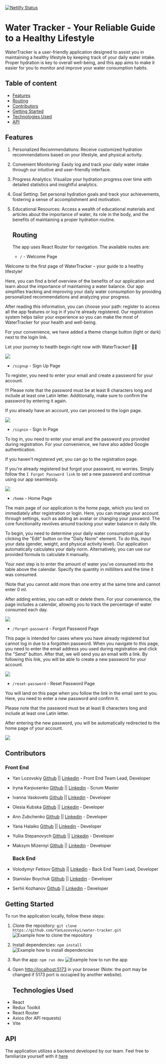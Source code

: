 [![Netlify Status](https://api.netlify.com/api/v1/badges/9781276f-12d1-4526-9133-c40755ae3de1/deploy-status)](https://app.netlify.com/sites/water-tracker-app/deploys)

# Water Tracker - Your Reliable Guide to a Healthy Lifestyle

WaterTracker is a user-friendly application designed to assist you in
maintaining a healthy lifestyle by keeping track of your daily water intake.
Proper hydration is key to overall well-being, and this app aims to make it
easier for you to monitor and improve your water consumption habits.

## Table of content

- [Features](#features)
- [Routing](#routing)
- [Contributors](#contributors)
- [Getting Started](#getting-started)
- [Technologies Used](#technologies-used)
- [API](#api)

## Features

1. Personalized Recommendations: Receive customized hydration recommendations
   based on your lifestyle, and physical activity.

2. Convenient Monitoring: Easily log and track your daily water intake through
   our intuitive and user-friendly interface.

3. Progress Analytics: Visualize your hydration progress over time with detailed
   statistics and insightful analytics.

4. Goal Setting: Set personal hydration goals and track your achievements,
   fostering a sense of accomplishment and motivation.

5. Educational Resources: Access a wealth of educational materials and articles
   about the importance of water, its role in the body, and the benefits of
   maintaining a proper hydration routine.

   ## Routing

   The app uses React Router for navigation. The available routes are:

   - `/` - Welcome Page

Welcome to the first page of WaterTracker – your guide to a healthy lifestyle!

Here, you can find a brief overview of the benefits of our application and learn
about the importance of maintaining a water balance. Our app simplifies tracking
and improving your daily water consumption by providing personalized
recommendations and analyzing your progress.

After reading this information, you can choose your path: register to access all
the app features or log in if you're already registered. Our registration system
helps tailor your experience so you can make the most of WaterTracker for your
health and well-being.

For your convenience, we have added a theme change button (light or dark) next
to the login link.

Let your journey to health begin right now with WaterTracker! 🚰💧

<img src = './src/assets/images/readme/welcome-min.png'>

- `/signup` - Sign Up Page

To register, you need to enter your email and create a password for your
account.

!!! Please note that the password must be at least 8 characters long and include
at least one Latin letter. Additionally, make sure to confirm the password by
entering it again.

If you already have an account, you can proceed to the login page.

<img src = './src/assets/images/readme/signup-min.png'>

- `/signin` - Sign In Page

To log in, you need to enter your email and the password you provided during
registration. For your convenience, we have also added Google authentication.

If you haven't registered yet, you can go to the registration page.

If you're already registered but forgot your password, no worries. Simply follow
the `I Forgot Password link` to set a new password and continue using our app
seamlessly.

<img src = './src/assets/images/readme/signin-min.png'>

- `/home` - Home Page

The main page of our application is the home page, which you land on immediately
after registration or login. Here, you can manage your account through settings,
such as adding an avatar or changing your password. The core functionality
revolves around tracking your water balance in daily life.

To begin, you need to determine your daily water consumption goal by clicking
the "Edit" button on the "Daily Norm" element. To do this, input your data
(gender, weight, and physical activity level). Our application automatically
calculates your daily norm. Alternatively, you can use our provided formula to
calculate it manually.

Your next step is to enter the amount of water you've consumed into the table
above the calendar. Specify the quantity in milliliters and the time it was
consumed.

!Note that you cannot add more than one entry at the same time and cannot enter
0 ml.

After adding entries, you can edit or delete them. For your convenience, the
page includes a calendar, allowing you to track the percentage of water consumed
each day.

<img src = './src/assets/images/readme/home-min.png'>

- `/forgot-password` - Forgot Password Page

This page is intended for cases where you have already registered but cannot log
in due to a forgotten password. When you navigate to this page, you need to
enter the email address you used during registration and click the "Send"
button. After that, we will send you an email with a link. By following this
link, you will be able to create a new password for your account.

  <img src = './src/assets/images/readme/forgot-password-min.png'>

- `/reset-password` - Reset Password Page

You will land on this page when you follow the link in the email sent to you.
Here, you need to enter a new password and confirm it.

Please note that the password must be at least 8 characters long and include at
least one Latin letter.

After entering the new password, you will be automatically redirected to the
home page of your account.

  <img src = './src/assets/images/readme/reset-password-min.png'>

## Contributors

### Front End

- Yan Lozovskiy [Github](https://github.com/YanLozovskyi) ||
  [Linkedin](https://www.linkedin.com/in/yanlozovskyi/) - Front End Team Lead,
  Developer
- Iryna Karpusenko [Github](https://github.com/irailcha) ||
  [Linkedin](https://www.linkedin.com/in/iryna-karpusenko-a851a8289/) - Scrum
  Master
- Ivanna Vaskovets [Github](https://github.com/Ivano4ka8) ||
  [Linkedin](https://www.linkedin.com/in/mykhalova-ivanna/) - Developer
- Olesia Kubska [Github](https://github.com/OlesiaKubska) ||
  [Linkedin](www.linkedin.com/in/olesia-kubska) - Developer
- Ann Zubchenko [Github](https://github.com/anetta999) ||
  [Linkedin](https://www.linkedin.com/in/anna-zubchenko-b69560286/) - Developer
- Yana Halaiko [Github](https://github.com/YanaGalayko) ||
  [Linkedin](https://www.linkedin.com/in/yana-halaiko/) - Developer
- Yuliia Stepanovych [Github](https://github.com/some-pinchpenny) ||
  [Linkedin](https://www.linkedin.com/in/yuliia-stepanovych/) - Developer
- Maksym Mizernyi [Github](https://github.com/MizakaMaks) ||
  [Linkedin](https://www.linkedin.com/in/maksym-mizernyi/) - Developer

  ### Back End

- Volodymyr Fetisov [Github](https://github.com/Fetivol) ||
  [Linkedin](www.linkedin.com/in/volodymyr-fetisov) - Back End Team Lead,
  Developer
- Stanislav Boychuk [Github](https://github.com/Fasten-belts) ||
  [Linkedin](http://linkedin.com/in/stanislav-boychuk) - Developer
- Serhii Kozhanov [Github](https://github.com/LIGHT131313) ||
  [Linkedin](https://www.linkedin.com/in/serhii-kozhanov/) - Developer

## Getting Started

To run the application locally, follow these steps:

1. Clone the repository:
   `git clone https://github.com/YanLozovskyi/water-tracker.git`
   <img src = './src/assets/images/readme/git clone-min.png' alt='Example how to clone the repository' >
2. Install dependencies: `npm install`
   <img src = './src/assets/images/readme/npm i-min.png' alt='Example how to install dependencies'>

3. Run the app: `npm run dev`
   <img src = './src/assets/images/readme/git clone-min.png' alt='Example how to run the app'>

4. Open [http://localhost:5173](http://localhost:5173) in your browser (Note:
   the port may be changed if 5173 port is occupied by another website).

   ## Technologies Used

- React
- Redux Toolkit
- React Router
- Axios (for API requests)
- Vite

## API

The application utilizes a backend developed by our team. Feel free to
familiarize yourself with it
[here](https://github.com/LIGHT131313/WaterTracker_backend)
